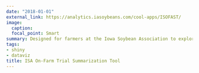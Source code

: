 ```yaml
---
date: "2018-01-01"
external_link: https://analytics.iasoybeans.com/cool-apps/ISOFAST/
image:
  caption: 
  focal_point: Smart
summary: Designed for farmers at the Iowa Soybean Association to explore on-farm trial summaries, access model outputs and perform economic analysis.
tags:
- shiny
- dataviz
title: ISA On-Farm Trial Summarization Tool
---
```

